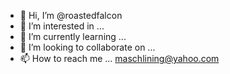 - 👋 Hi, I’m @roastedfalcon
- 👀 I’m interested in ...
- 🌱 I’m currently learning ...
- 💞️ I’m looking to collaborate on ...
- 📫 How to reach me ... maschlining@yahoo.com

<!---
roastedfalcon/roastedfalcon is a ✨ special ✨ repository because its `README.md` (this file) appears on your GitHub profile.
You can click the Preview link to take a look at your changes.
--->
